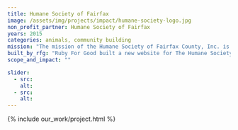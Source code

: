 ```yaml
---
title: Humane Society of Fairfax
image: /assets/img/projects/impact/humane-society-logo.jpg
non_profit_partner: Humane Society of Fairfax
years: 2015
categories: animals, community building
mission: "The mission of the Humane Society of Fairfax County, Inc. is to promote humane education, to prevent all forms of cruelty to animals, both domestic and wild, by every legitimate means, and to assist the community with all matters pertaining to the welfare of animals."
built_by_rfg: "Ruby For Good built a new website for The Humane Society of Fairfax."
scope_and_impact: ""

slider:
  - src:
    alt:
  - src:
    alt:
---
```


{% include our_work/project.html %}
